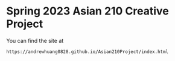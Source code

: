# Spring 2023 Asian 210 Creative Project

You can find the site at
```
https://andrewhuang0828.github.io/Asian210Project/index.html
```

